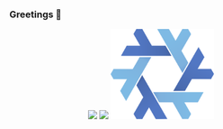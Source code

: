 ### Greetings 👋

<p align="center">
  <img height="160px" src ="https://github.com/kaeawc/scala-logo/blob/master/img/logo_256.png">
  <img src ="https://github-readme-stats.vercel.app/api?username=Nimor111&show_icons=true&count_private=true&hide_border=true&theme=default&include_all_commits=true">
  <img height="160px" src ="https://github.com/NixOS/nixos-artwork/blob/master/logo/nix-snowflake.svg">
</p>

<!--
**Nimor111/Nimor111** is a ✨ _special_ ✨ repository because its `README.md` (this file) appears on your GitHub profile.

Here are some ideas to get you started:

- 🔭 I’m currently working on ...
- 🌱 I’m currently learning ...
- 👯 I’m looking to collaborate on ...
- 🤔 I’m looking for help with ...
- 💬 Ask me about ...
- 📫 How to reach me: ...
- 😄 Pronouns: ...
- ⚡ Fun fact: ...
-->
